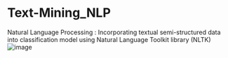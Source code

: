 # Text-Mining_NLP
Natural Language Processing : Incorporating textual semi-structured data into classification model using Natural Language Toolkit library (NLTK)
<br>
![image](https://user-images.githubusercontent.com/112804900/202992612-5e8fd4e4-0e6c-4a99-8d38-5eb0b0f39c7e.png)
